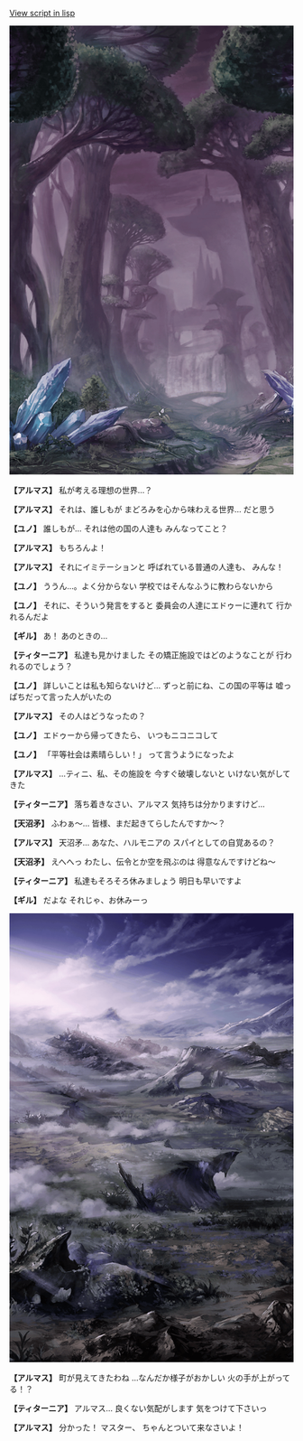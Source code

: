 [View script in lisp](../scripts/100203041.txt)

![forest_totaleclipse.png](../images/backgrounds/forest_totaleclipse.png)

**【アルマス】**
私が考える理想の世界…？

**【アルマス】**
それは、誰しもが
まどろみを心から味わえる世界…
だと思う

**【ユノ】**
誰しもが…
それは他の国の人達も
みんなってこと？

**【アルマス】**
もちろんよ！

**【アルマス】**
それにイミテーションと
呼ばれている普通の人達も、
みんな！

**【ユノ】**
ううん…。よく分からない
学校ではそんなふうに教わらないから

**【ユノ】**
それに、そういう発言をすると
委員会の人達にエドゥーに連れて
行かれるんだよ

**【ギル】**
あ！
あのときの…

**【ティターニア】**
私達も見かけました
その矯正施設ではどのようなことが
行われるのでしょう？

**【ユノ】**
詳しいことは私も知らないけど…
ずっと前にね、この国の平等は
嘘っぱちだって言った人がいたの

**【アルマス】**
その人はどうなったの？

**【ユノ】**
エドゥーから帰ってきたら、
いつもニコニコして

**【ユノ】**
「平等社会は素晴らしい！」
って言うようになったよ

**【アルマス】**
…ティニ、私、その施設を
今すぐ破壊しないと
いけない気がしてきた

**【ティターニア】**
落ち着きなさい、アルマス
気持ちは分かりますけど…

**【天沼矛】**
ふわぁ～…
皆様、まだ起きてらしたんですか～？

**【アルマス】**
天沼矛…
あなた、ハルモニアの
スパイとしての自覚あるの？

**【天沼矛】**
えへへっ
わたし、伝令とか空を飛ぶのは
得意なんですけどね～

**【ティターニア】**
私達もそろそろ休みましょう
明日も早いですよ

**【ギル】**
だよな
それじゃ、お休みーっ

![101_plain_daytime.png](../images/backgrounds/101_plain_daytime.png)

**【アルマス】**
町が見えてきたわね
…なんだか様子がおかしい
火の手が上がってる！？

**【ティターニア】**
アルマス…
良くない気配がします
気をつけて下さいっ

**【アルマス】**
分かった！
マスター、
ちゃんとついて来なさいよ！
